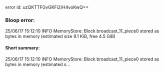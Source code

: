 error id: uzQKTTFGvGKFi2/H4voKwQ==
### Bloop error:

25/06/17 15:12:10 INFO MemoryStore: Block broadcast_11_piece0 stored as bytes in memory (estimated size 9.1 KiB, free 4.5 GiB)
#### Short summary: 

25/06/17 15:12:10 INFO MemoryStore: Block broadcast_11_piece0 stored as bytes in memory (estimated s...